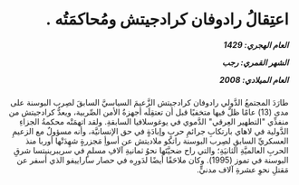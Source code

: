 <h1 dir="rtl">اعتِقالُ رادوفان كرادجيتش ومُحاكمَتُه .</h1>

<h5 dir="rtl">العام الهجري:  1429

الشهر القمري: رجب

العام الميلادي: 2008</h5>

<p dir="rtl">طارَدَ المجتمعُ الدَّولي رادوفان كرادجيتش الزَّعيمَ السياسيَّ السابقَ لصِرب البوسنة على مدى (13) عامًا ظلَّ فيها متخفيًا قبل أن تعتقِلَه أجهزةُ الأمن الصِّربية، ويعدُّ كرادجيتش من منفذِّي "التطهير العِرقي" الدَّموي في يوغوسلافيا السابقةِ. ولقد اتهمَتْه محكمةُ الجزاءِ الدَّولية في لاهاي بارتكابِ جرائمِ حربٍ وإبادَةٍ في حق الإنسانيَّة، وأنه مسؤولٌ مع الزعيمِ العسكريِّ السابقِ لصِرب البوسنة راتكو ملاديتش عن أسوأِ مَجزرةٍ شهِدَتْها أوربا منذ الحربِ العالميَّةِ الثانيَةِ؛ والتي راح ضحيَّتَها نحوُ ثمانيةِ آلافِ مسلمٍ في سريبرينيتسا شرقِ البوسنة في تموز (1995). وكان ملاحَقًا أيضًا لدَورِه في حصار ساراييفو الذي أسفر عن مَقتلِ نحوِ عشرةِ آلاف مدنيٍّ.</p></br>
